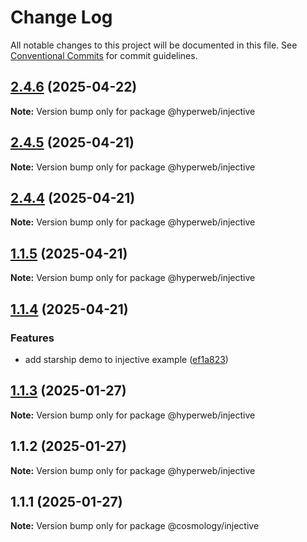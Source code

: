 # Change Log

All notable changes to this project will be documented in this file.
See [Conventional Commits](https://conventionalcommits.org) for commit guidelines.

## [2.4.6](https://github.com/hyperweb-io/create-interchain-app/compare/@hyperweb/injective@2.4.5...@hyperweb/injective@2.4.6) (2025-04-22)

**Note:** Version bump only for package @hyperweb/injective





## [2.4.5](https://github.com/hyperweb-io/create-interchain-app/compare/@hyperweb/injective@2.4.4...@hyperweb/injective@2.4.5) (2025-04-21)

**Note:** Version bump only for package @hyperweb/injective





## [2.4.4](https://github.com/hyperweb-io/create-interchain-app/compare/@hyperweb/injective@1.1.5...@hyperweb/injective@2.4.4) (2025-04-21)

**Note:** Version bump only for package @hyperweb/injective





## [1.1.5](https://github.com/hyperweb-io/create-interchain-app/compare/@hyperweb/injective@1.1.4...@hyperweb/injective@1.1.5) (2025-04-21)

**Note:** Version bump only for package @hyperweb/injective





## [1.1.4](https://github.com/hyperweb-io/create-interchain-app/compare/@hyperweb/injective@1.1.3...@hyperweb/injective@1.1.4) (2025-04-21)


### Features

* add starship demo to injective example ([ef1a823](https://github.com/hyperweb-io/create-interchain-app/commit/ef1a8231c5bbeaa47d4afcada069570969b8435c))





## [1.1.3](https://github.com/hyperweb-io/create-interchain-app/compare/@hyperweb/injective@1.1.2...@hyperweb/injective@1.1.3) (2025-01-27)

**Note:** Version bump only for package @hyperweb/injective





## 1.1.2 (2025-01-27)

**Note:** Version bump only for package @hyperweb/injective





## 1.1.1 (2025-01-27)

**Note:** Version bump only for package @cosmology/injective
